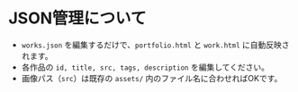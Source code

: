 
# JSON管理について
- `works.json` を編集するだけで、`portfolio.html` と `work.html` に自動反映されます。
- 各作品の `id, title, src, tags, description` を編集してください。
- 画像パス（`src`）は既存の `assets/` 内のファイル名に合わせればOKです。
